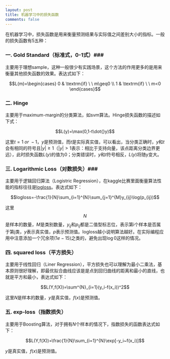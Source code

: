```yaml
---
layout: post
title: 机器学习中的损失函数
comments: false
---
```


<!--more-->

在机器学习中，损失函数是用来衡量预测结果与实际值之间差别大小的指标。一般的损失函数有5五种：

### 一. Gold Standard（标准式，0-1式）###

主要用于理想sample，这种一般很少有实践场景，这个方法的作用更多的是用来衡量其他损失函数的效果。表达式如下：

$$L(m)=\begin{cases}
0 & \textrm{if} \ \ m\geq0 \\
1 & \textrm{if} \ \ m<0
\end{cases}$$

### 二. Hinge ###

主要用于maximum-margin的分类算法，如svm算法。Hinge损失函数的描述如下式：

$$L(y)=\max(0,1-t\dot{}y)$$

这里$t=1~or~-1$，$y$是预测值，而$t$是实际真实值，可以看出，当分类正确时，$y$和$t$会有相同的符号且$|y|\geqslant1$（$|y|>1$表示：相比于支持向量，该点距离分类边界更远），此时损失函数$L(y)$的值为0；分类错误时，$y$和$t$符号相反，$L(y)$将随y变大。

### 三. Logarithmic Loss（对数损失）###

主要用于逻辑回归算法（Logistric Regression），在kaggle比赛里面衡量算法性能的指标往往是[logloss](https://www.kaggle.com/wiki/LogarithmicLoss)。表达式如下：

$$logloss=-\frac{1}{N}\sum_{i=1}^{N}\sum_{j=1}^{M}y_{ij}\log(p_{ij})$$

这里$$N$$是样本的数量，$M$是类别数量，$y_{ij}$和$p_{ij}$都是二值型标志位，表示第i个样本是否属于第j类，$y$表示真实值，$p$表示预测值。logloss越小说明算法越好。在实际编程应用中注意添加一个冗余项$(1e-15)$之类的，避免出现$\log 0$这样的情况。

### 四. squared loss（平方损失） ###

主要用于线性回归（Liner Regression），平方损失也可以理解为最小二乘法，基本原则很好理解，即最优拟合曲线应该是是点到回归曲线的距离和最小的直线，也就是平方和最小，表达式如下：

$$L(Y,f(X))=\sum^{N}_{i=1}(y_i-f(x_i))^2$$

这里$N$是样本的数量，$y$是真实值，$f(x)$是预测值。

### 五. exp-loss（指数损失） ###

主要用于Boosting算法，对于拥有$N$个样本的情况下，指数损失的函数表达式如下：

$$L(Y,f(X))=\frac{1}{N}\sum_{i=1}^{N}\exp[-y_i~f(x_i)]$$

$y$是真实值，$f(x)$是预测值。
